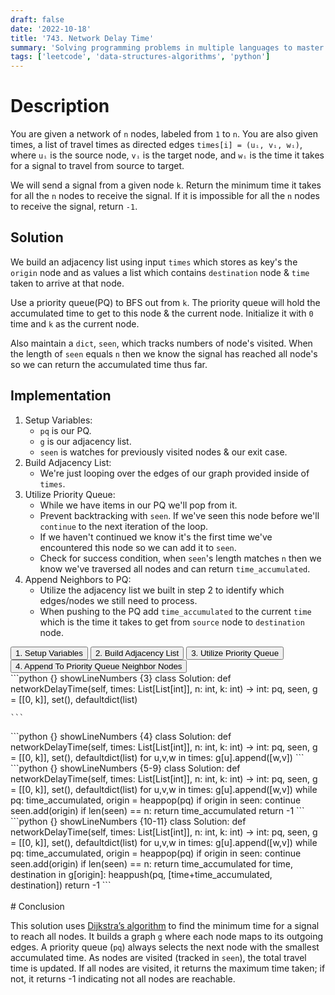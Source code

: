 ```yaml
---
draft: false
date: '2022-10-18'
title: '743. Network Delay Time'
summary: 'Solving programming problems in multiple languages to master syntax, data structures, and algorithms.'
tags: ['leetcode', 'data-structures-algorithms', 'python']
---
```


# Description

You are given a network of `n` nodes, labeled from `1` to `n`. You are also given times, a list of travel times as directed edges `times[i] = (uᵢ, vᵢ, wᵢ)`, where `uᵢ` is the source node, `vᵢ` is the target node, and `wᵢ` is the time it takes for a signal to travel from source to target.

We will send a signal from a given node `k`. Return the minimum time it takes for all the `n` nodes to receive the signal. If it is impossible for all the `n` nodes to receive the signal, return `-1`.

## Solution

We build an adjacency list using input `times` which stores as key's the `origin` node and as values a list which contains `destination` node & `time` taken to arrive at that node.

Use a priority queue(PQ) to BFS out from `k`. The priority queue will hold the accumulated time to get to this node & the current node. Initialize it with `0` time and `k` as the current node.

Also maintain a `dict`, `seen`, which tracks numbers of node's visited. When the length of `seen` equals `n` then we know the signal has reached all node's so we can return the accumulated time thus far.

## Implementation

1. Setup Variables:
   - `pq` is our PQ.
   - `g` is our adjacency list.
   - `seen` is watches for previously visited nodes & our exit case.
2. Build Adjacency List:
   - We're just looping over the edges of our graph provided inside of `times`.
3. Utilize Priority Queue:
   - While we have items in our PQ we'll pop from it.
   - Prevent backtracking with `seen`. If we've seen this node before we'll `continue` to the next iteration of the loop.
   - If we haven't continued we know it's the first time we've encountered this node so we can add it to `seen`.
   - Check for success condition, when `seen`'s length matches `n` then we know we've traversed all nodes and can return `time_accumulated`.
4. Append Neighbors to PQ:
   - Utilize the adjacency list we built in step 2 to identify which edges/nodes we still need to process.
   - When pushing to the PQ add `time_accumulated` to the current `time` which is the time it takes to get from `source` node to `destination` node.

<div className="tab-group">
  <div className="tab">
    <button id="1" className="tablinks">1. Setup Variables</button>
    <button id="2" className="tablinks">2. Build Adjacency List</button>
    <button id="3" className="tablinks">3. Utilize Priority Queue</button>
    <button id="4" className="tablinks">4. Append To Priority Queue Neighbor Nodes</button>
  </div>

  <div id="1" className="tabcontent">
    ```python {} showLineNumbers {3}
    class Solution:
      def networkDelayTime(self, times: List[List[int]], n: int, k: int) -> int:
        pq, seen, g = [[0, k]], set(), defaultdict(list)
        
    ```
  </div>
  <div id="2" className="tabcontent">
    ```python {} showLineNumbers {4}
    class Solution:
      def networkDelayTime(self, times: List[List[int]], n: int, k: int) -> int:
        pq, seen, g = [[0, k]], set(), defaultdict(list)
        for u,v,w in times: g[u].append([w,v])
    ```
  </div>
  <div id="3" className="tabcontent">
    ```python {} showLineNumbers {5-9}
    class Solution:
      def networkDelayTime(self, times: List[List[int]], n: int, k: int) -> int:
        pq, seen, g = [[0, k]], set(), defaultdict(list)
        for u,v,w in times: g[u].append([w,v])
        while pq:
          time_accumulated, origin = heappop(pq)
          if origin in seen: continue
          seen.add(origin)
          if len(seen) == n: return time_accumulated
        return -1
    ```
  </div>
  <div id="4" className="tabcontent">
    ```python {} showLineNumbers {10-11}
    class Solution:
      def networkDelayTime(self, times: List[List[int]], n: int, k: int) -> int:
        pq, seen, g = [[0, k]], set(), defaultdict(list)
        for u,v,w in times: g[u].append([w,v])
        while pq:
          time_accumulated, origin = heappop(pq)
          if origin in seen: continue
          seen.add(origin)
          if len(seen) == n: return time_accumulated
          for time, destination in g[origin]:
            heappush(pq, [time+time_accumulated, destination])
        return -1
    ```
  </div>
</div>

<br/>
# Conclusion

This solution uses [Dijkstra’s algorithm](https://en.wikipedia.org/wiki/Dijkstra%27s_algorithm) to find the minimum time for a signal to reach all nodes.
It builds a graph `g` where each node maps to its outgoing edges.
A priority queue (`pq`) always selects the next node with the smallest accumulated time.
As nodes are visited (tracked in `seen`), the total travel time is updated.
If all nodes are visited, it returns the maximum time taken; if not, it returns -1 indicating not all nodes are reachable.
